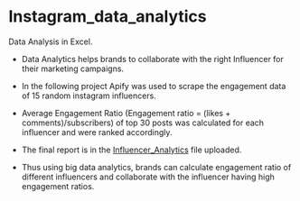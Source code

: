 # Instagram_data_analytics
Data Analysis in Excel.

 - Data Analytics helps brands to collaborate with the right Influencer for their marketing campaigns. 

 - In the following project Apify was used to scrape the engagement data of 15 random instagram influencers.

 - Average Engagement Ratio (Engagement ratio = (likes + comments)/subscribers) of top 30 posts was calculated  for each influencer and were ranked accordingly.
 
 - The final report is in the [Influencer_Analytics](Influencer_Analytics.xlsx) file uploaded.
 
 - Thus using big data analytics, brands can calculate engagement ratio of different influencers and collaborate with the influencer having high engagement ratios.
